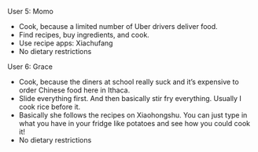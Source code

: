

User 5: Momo
- Cook, because a limited number of Uber drivers deliver food. 
- Find recipes, buy ingredients, and cook. 
- Use recipe apps: Xiachufang
- No dietary restrictions



User 6: Grace
- Cook, because the diners at school really suck and it’s expensive to order Chinese food here in Ithaca. 
- Slide everything first. And then basically stir fry everything. Usually I cook rice before it.
- Basically she follows the recipes on Xiaohongshu. You can just type in what you have in your fridge like potatoes and see how you could cook it!
- No dietary restrictions


